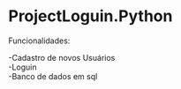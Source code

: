 # ProjectLoguin.Python

Funcionalidades:

-Cadastro de novos Usuários   
-Loguin    
-Banco de dados em sql    
